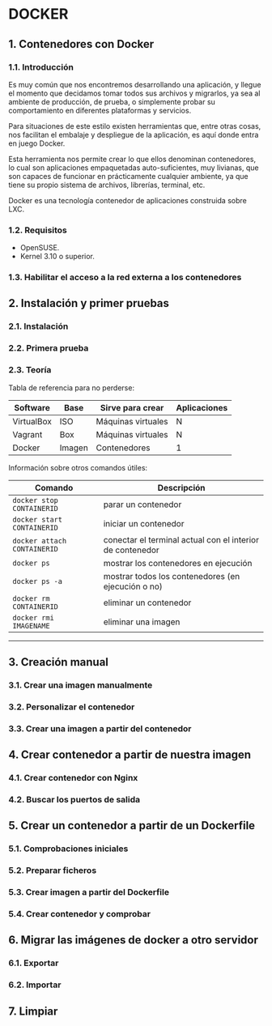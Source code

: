 # DOCKER

## 1. Contenedores con Docker

### 1.1. Introducción

Es muy común que nos encontremos desarrollando una aplicación, y llegue el momento que decidamos tomar todos sus archivos y migrarlos, ya sea al ambiente de producción, de prueba, o simplemente probar su comportamiento en diferentes plataformas y servicios.

Para situaciones de este estilo existen herramientas que, entre otras cosas, nos facilitan el embalaje y despliegue de la aplicación, es aquí donde entra en juego Docker.

Esta herramienta nos permite crear lo que ellos denominan contenedores, lo cual son aplicaciones empaquetadas auto-suficientes, muy livianas, que son capaces de funcionar en prácticamente cualquier ambiente, ya que tiene su propio sistema de archivos, librerías, terminal, etc.

Docker es una tecnología contenedor de aplicaciones construida sobre LXC.

### 1.2. Requisitos
- OpenSUSE.
- Kernel 3.10 o superior.

### 1.3. Habilitar el acceso a la red externa a los contenedores

## 2. Instalación y primer pruebas

### 2.1. Instalación

### 2.2. Primera prueba

### 2.3. Teoría
Tabla de referencia para no perderse:

| Software   | Base   | Sirve para crear   | Aplicaciones |
| ---------- | ------ | ------------------ | ------------ |
| VirtualBox | ISO    | Máquinas virtuales | N |
| Vagrant    | Box    | Máquinas virtuales | N |
| Docker     | Imagen | Contenedores       | 1 |


Información sobre otros comandos útiles:

| Comando                     | Descripción |
| --------------------------- | ------------------- |
| `docker stop CONTAINERID`   | parar un contenedor |
| `docker start CONTAINERID`  | iniciar un contenedor |
| `docker attach CONTAINERID` | conectar el terminal actual con el interior de contenedor |
| `docker ps`                 | mostrar los contenedores en ejecución |
| `docker ps -a`              | mostrar todos los contenedores (en ejecución o no) |
| `docker rm CONTAINERID`     | eliminar un contenedor |
| `docker rmi IMAGENAME`      | eliminar una imagen |

---
## 3. Creación manual

### 3.1. Crear una imagen manualmente

### 3.2. Personalizar el contenedor

### 3.3. Crear una imagen a partir del contenedor

## 4. Crear contenedor a partir de nuestra imagen

### 4.1. Crear contenedor con Nginx

### 4.2. Buscar los puertos de salida

## 5. Crear un contenedor a partir de un Dockerfile

### 5.1. Comprobaciones iniciales

### 5.2. Preparar ficheros

### 5.3. Crear imagen a partir del Dockerfile

### 5.4. Crear contenedor y comprobar

## 6. Migrar las imágenes de docker a otro servidor


### 6.1. Exportar

### 6.2. Importar

## 7. Limpiar
